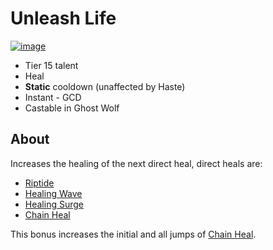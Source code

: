# Unleash Life

[![image](https://user-images.githubusercontent.com/2842471/40581918-c220e7fc-6165-11e8-950f-1db9e179a897.png)](https://beta.wowdb.com/spells/73685-unleash-life)

- Tier 15 talent
- Heal
- **Static** cooldown (unaffected by Haste)
- Instant - GCD
- Castable in Ghost Wolf

## About

Increases the healing of the next direct heal, direct heals are:
- [Riptide](../../Riptide.md)
- [Healing Wave](../../HealingWave.md)
- [Healing Surge](../../HealingSurge.md)
- [Chain Heal](../../ChainHeal.md)

This bonus increases the initial and all jumps of [Chain Heal](../../ChainHeal.md).
